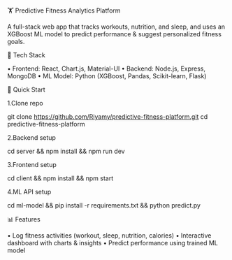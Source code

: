 🏋️ Predictive Fitness Analytics Platform

A full-stack web app that tracks workouts, nutrition, and sleep, and uses an XGBoost ML model to predict performance & suggest personalized fitness goals.

🔧 Tech Stack

• Frontend: React, Chart.js, Material-UI
• Backend: Node.js, Express, MongoDB
• ML Model: Python (XGBoost, Pandas, Scikit-learn, Flask)

🚀 Quick Start

1.Clone repo

  git clone https://github.com/Riyamy/predictive-fitness-platform.git
  cd predictive-fitness-platform


2.Backend setup

  cd server && npm install && npm run dev


3.Frontend setup

  cd client && npm install && npm start


4.ML API setup

  cd ml-model && pip install -r requirements.txt && python predict.py

📊 Features

• Log fitness activities (workout, sleep, nutrition, calories)
• Interactive dashboard with charts & insights
• Predict performance using trained ML model
